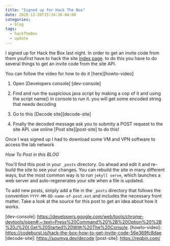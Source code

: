 ```yaml
---
title: "Signed up for Hack The Box"
date: 2020-12-28T15:34:30-04:00
categories:
  - blog
tags:
  - hackTheBox
  - update
---
```


I signed up for Hack the Box last night. In order to get an invite code from them youfirst have to hack the site [Index page][htb-index]. to do this you have to do several things to get an invite code from the site API.

You can follow the video for how to do it [here][howto-video]
1. Open [Developers console] [dev-console]

2. Find and run the suspicious java script by making a cop of it and using the script name() in console to run it. you will get some encoded string that needs decoding

3. Go to this [Decode site][decode-site]

4. Finally the decoded message ask you to submity a POST request to the site API. use online [Post site][post-site] to do this!

Once I was signed up I had to download some VM and VPN software to access the lab network

*How To Post in this BLOG*

You'll find this post in your `_posts` directory. Go ahead and edit it and re-build the site to see your changes. You can rebuild the site in many different ways, but the most common way is to run `jekyll serve`, which launches a web server and auto-regenerates your site when a file is updated.

To add new posts, simply add a file in the `_posts` directory that follows the convention `YYYY-MM-DD-name-of-post.ext` and includes the necessary front matter. Take a look at the source for this post to get an idea about how it works.




[htb-index]: https://www.hackthebox.eu/home
[dev-console]: https://developers.google.com/web/tools/chrome-devtools/open#:~:text=Press%20Command%20%2B%20Option%20%2B%20J%20(,Get%20Started%20With%20The%20Console.
[howto-video]: https://codeburst.io/hack-the-box-how-to-get-invite-code-56e369fc8dae
[decode-site]: https://soumya.dev/decode
[post-site]: https://reqbin.com/
